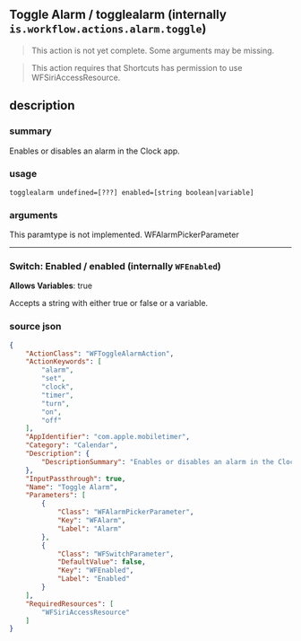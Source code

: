 
## Toggle Alarm / togglealarm (internally `is.workflow.actions.alarm.toggle`)

> This action is not yet complete. Some arguments may be missing.


> This action requires that Shortcuts has permission to use WFSiriAccessResource.


## description
### summary
Enables or disables an alarm in the Clock app.


### usage
`togglealarm undefined=[???] enabled=[string boolean|variable]`

### arguments
This paramtype is not implemented. WFAlarmPickerParameter

---

### Switch: Enabled / enabled (internally `WFEnabled`)
**Allows Variables**: true



Accepts a string with either true or false
or a variable.

### source json

```json
{
	"ActionClass": "WFToggleAlarmAction",
	"ActionKeywords": [
		"alarm",
		"set",
		"clock",
		"timer",
		"turn",
		"on",
		"off"
	],
	"AppIdentifier": "com.apple.mobiletimer",
	"Category": "Calendar",
	"Description": {
		"DescriptionSummary": "Enables or disables an alarm in the Clock app."
	},
	"InputPassthrough": true,
	"Name": "Toggle Alarm",
	"Parameters": [
		{
			"Class": "WFAlarmPickerParameter",
			"Key": "WFAlarm",
			"Label": "Alarm"
		},
		{
			"Class": "WFSwitchParameter",
			"DefaultValue": false,
			"Key": "WFEnabled",
			"Label": "Enabled"
		}
	],
	"RequiredResources": [
		"WFSiriAccessResource"
	]
}
```
